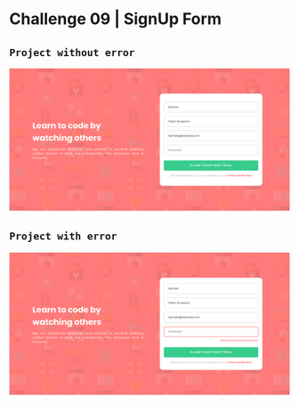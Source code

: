 # Challenge 09 | SignUp Form

## `Project without error`
![SignUpForm](https://github.com/Guapiano/Front_End_Mentor/blob/master/Challenge_9/screenshots/1.png)

## `Project with error`
![SignUpForm](https://github.com/Guapiano/Front_End_Mentor/blob/master/Challenge_9/screenshots/2.png)
